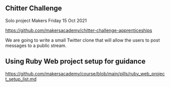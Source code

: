 ## Chitter Challenge

Solo project Makers Friday 15 Oct 2021

https://github.com/makersacademy/chitter-challenge-apprenticeships


We are going to write a small Twitter clone that will allow the users to post messages to a public stream.

## Using Ruby Web project setup for guidance

https://github.com/makersacademy/course/blob/main/pills/ruby_web_project_setup_list.md

